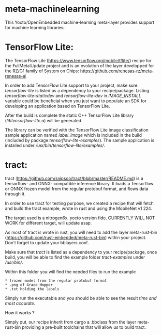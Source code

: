 # meta-machinelearning

This Yocto/OpenEmbedded machine-learning meta-layer provides support for machine learning libraries:

# TensorFlow Lite: 
The TensorFlow Lite (https://www.tensorflow.org/mobile/tflite/) recipe for the FullMetalUpdate project and is an evolution of the layer developped for the RZ/G1 family of System on Chips:
https://github.com/renesas-rz/meta-renesas-ai

In order to add TensorFlow Lite support to your project, make sure
*tensorflow-lite* is listed as a dependency to your recipe/package.
Listing *tensorflow-lite-staticdev* and *tensorflow-lite-dev* in *IMAGE\_INSTALL*
variable could be beneficial when you just want to populate an SDK for
developing an application based on TensorFlow Lite.

After the build is complete the static C++ TensorFlow Lite library
(*libtensorflow-lite.a*) will be generated.

The library can be verified with the TensorFlow Lite image classification sample
application named *label_image* which is included in the build (included by
package *tensorflow-lite-examples*). The sample application is installed under
*/usr/bin/tensorflow-lite/examples/*.

# tract:
tract (https://github.com/snipsco/tract/blob/master/README.md) is a tensorflow- and ONNX- compatible inference library.
It loads a Tensorflow or ONNX frozen model from the regular protobuf format, and flows data through it.

In order to use tract for testing purpose, we created a recipe that will fetch and build the tract example, wrote in rust and using the MobileNet v1 224.

The target used is a nitrogen6x, yocto version fido, CURRENTLY WILL NOT WORK for different target, will update asap.

As most of tract is wrote in rust, you will need to add the layer meta-rust-bin (https://github.com/rust-embedded/meta-rust-bin) within your project.
Don't forget to update your bblayers.conf.

Make sure that *tract* is listed as a dependency to your recipe/package, once build, you will be able to find the example folder *tract-examples* under */usr/bin/*.

Within this folder you will find the needed files to run the example

	* frozen model from the regular protobuf format
	* .png of Grace Hopper
	* .txt holding the labels

Simply run the executable and you should be able to see the result *time and most accurate*.

How it works ?

Simply put, our recipe inherit from cargo a .bbclass from the layer meta-rust-bin providing a pre-built toolchains that will allow us to build tract.
